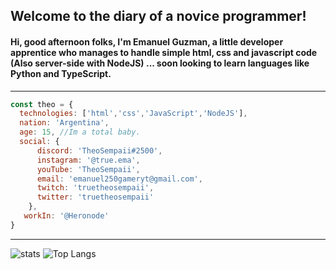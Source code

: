 ## Welcome to the diary of a novice programmer!
#### Hi, good afternoon folks, I'm Emanuel Guzman, a little developer apprentice who manages to handle simple html, css and javascript code (Also server-side with NodeJS) ... soon looking to learn languages like Python and TypeScript.


<hr>

```js
const theo = {
  technologies: ['html','css','JavaScript','NodeJS'],
  nation: 'Argentina',
  age: 15, //Im a total baby.
  social: {
      discord: 'TheoSempaii#2500',
      instagram: '@true.ema',
      youTube: 'TheoSempaii',
      email: 'emanuel250gameryt@gmail.com',
      twitch: 'truetheosempaii',
      twitter: 'truetheosempaii'
    },
   workIn: '@Heronode'
}
```
<hr>

![stats](https://github-readme-stats.vercel.app/api?username=Theo-Sempaii&count_private=true)
![Top Langs](https://github-readme-stats.vercel.app/api/top-langs/?username=Theo-Sempaii&layout=compact)
